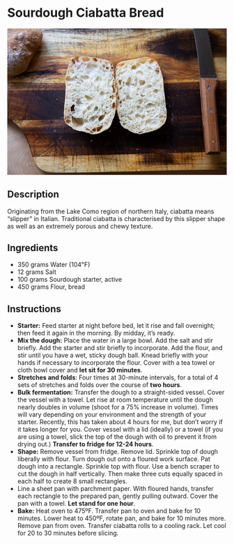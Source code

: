# Sourdough Ciabatta Bread

![Sourdough Ciabatta Bread](img/singlesourdoughciabattahalved.jpg)

## Description

Originating from the Lake Como region of northern Italy, ciabatta means “slipper” in Italian. Traditional ciabatta is characterised by this slipper shape as well as an extremely porous and chewy texture.

## Ingredients

- 350 grams Water (104℉)
- 12 grams Salt 
- 100 grams Sourdough starter, active 
- 450 grams Flour, bread 


## Instructions

- **Starter:** Feed starter at night before bed, let it rise and fall overnight; then feed it again in the morning. By midday, it’s ready.
- **Mix the dough:** Place the water in a large bowl. Add the salt and stir briefly. Add the starter and stir briefly to incorporate. Add the flour, and stir until you have a wet, sticky dough ball. Knead briefly with your hands if necessary to incorporate the flour. Cover with a tea towel or cloth bowl cover and **let sit for 30 minutes**.
- **Stretches and folds**: Four times at 30-minute intervals, for a total of 4 sets of stretches and folds over the course of **two hours**. 
- **Bulk fermentation:** Transfer the dough to a straight-sided vessel. Cover the vessel with a towel. Let rise at room temperature until the dough nearly doubles in volume (shoot for a 75% increase in volume). Times will vary depending on your environment and the strength of your starter. Recently, this has taken about 4 hours for me, but don’t worry if it takes longer for you. Cover vessel with a lid (ideally) or a towel (if you are using a towel, slick the top of the dough with oil to prevent it from drying out.) **Transfer to fridge for 12-24 hours**. 
- **Shape:** Remove vessel from fridge. Remove lid. Sprinkle top of dough liberally with flour. Turn dough out onto a floured work surface. Pat dough into a rectangle. Sprinkle top with flour. Use a bench scraper to cut the dough in half vertically. Then make three cuts equally spaced in each half to create 8 small rectangles. 
- Line a sheet pan with parchment paper. With floured hands, transfer each rectangle to the prepared pan, gently pulling outward. Cover the pan with a towel. **Let stand for one hour**.
- **Bake:** Heat oven to 475ºF. Transfer pan to oven and bake for 10 minutes. Lower heat to 450ºF, rotate pan, and bake for 10 minutes more. Remove pan from oven. Transfer ciabatta rolls to a cooling rack. Let cool for 20 to 30 minutes before slicing. 

<!-- Notes

20231013: 13h00 : Mix ingredients. 

20231004: First time. 10h00: Mix ingredients. Finish stretch & fold at 16h30. Place in 1.5 liter glass bread pan (perfect size). 21h30 place in fridge. 20231007: After 60 hours in the fridge, cut into 8 rectangles. Let rise 1 hour. Bake in two batches 20 minutes at 450℉ on pizza stone. Rise nicely. A little rubbery and sourdough taste, but good. Share with Scott Ness tribe.


Sources

[Simple Sourdough Ciabatta Bread](https://alexandracooks.com/2021/04/25/simple-sourdough-ciabatta-bread/)

[Sourdough Ciabatta - Step by Step](https://homegrownhappiness.com/sourdough-ciabatta-bread/)
-->